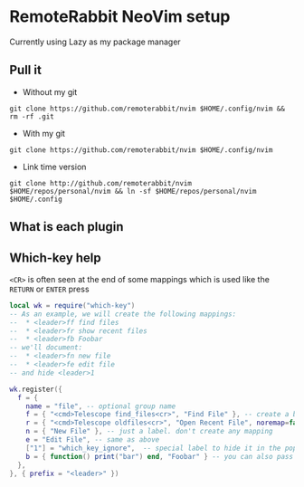 # RemoteRabbit NeoVim setup

Currently using Lazy as my package manager

## Pull it

- Without my git

```shell
git clone https://github.com/remoterabbit/nvim $HOME/.config/nvim && rm -rf .git
```

- With my git

```shell
git clone https://github.com/remoterabbit/nvim $HOME/.config/nvim
```

- Link time version

```shell
git clone http://github.com/remoterabbit/nvim $HOME/repos/personal/nvim && ln -sf $HOME/repos/personal/nvim $HOME/.config
```

## What is each plugin

<table will go here>

## Which-key help

`<CR>` is often seen at the end of some mappings which is used like the `RETURN` or `ENTER` press

```lua
local wk = require("which-key")
-- As an example, we will create the following mappings:
--  * <leader>ff find files
--  * <leader>fr show recent files
--  * <leader>fb Foobar
-- we'll document:
--  * <leader>fn new file
--  * <leader>fe edit file
-- and hide <leader>1

wk.register({
  f = {
    name = "file", -- optional group name
    f = { "<cmd>Telescope find_files<cr>", "Find File" }, -- create a binding with label
    r = { "<cmd>Telescope oldfiles<cr>", "Open Recent File", noremap=false, buffer = 123 }, -- additional options for creating the keymap
    n = { "New File" }, -- just a label. don't create any mapping
    e = "Edit File", -- same as above
    ["1"] = "which_key_ignore",  -- special label to hide it in the popup
    b = { function() print("bar") end, "Foobar" } -- you can also pass functions!
  },
}, { prefix = "<leader>" })
```

